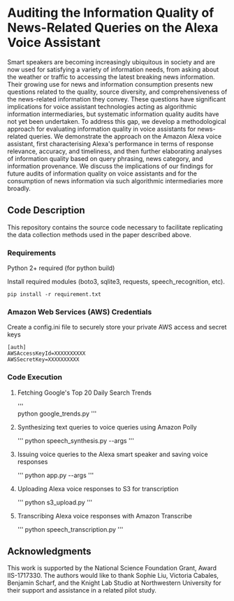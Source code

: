 # Auditing the Information Quality of News-Related Queries on the Alexa Voice Assistant

Smart speakers are becoming increasingly ubiquitous in society and are now used for satisfying a variety of information needs, from asking about the weather or traffic to accessing the latest breaking news information. Their growing use for news and information consumption presents new questions related to the quality, source diversity, and comprehensiveness of the news-related information they convey. These questions have significant implications for voice assistant technologies acting as algorithmic information intermediaries, but systematic information quality audits have not yet been undertaken. To address this gap, we develop a methodological approach for evaluating information quality in voice assistants for news-related queries. We demonstrate the approach on the Amazon Alexa voice assistant, first characterising Alexa's performance in terms of response relevance, accuracy, and timeliness, and then further elaborating analyses of information quality based on query phrasing, news category, and information provenance. We discuss the implications of our findings for future audits of information quality on voice assistants and for the consumption of news information via such algorithmic intermediaries more broadly. 

## Code Description

This repository contains the source code necessary to facilitate replicating the data collection methods used in the paper described above.

### Requirements

Python 2+ required (for python build)

Install required modules (boto3, sqlite3, requests, speech_recognition, etc).

    pip install -r requirement.txt

### Amazon Web Services (AWS) Credentials

Create a config.ini file to securely store your private AWS access and secret keys

    [auth]
    AWSAccessKeyId=XXXXXXXXXX
    AWSSecretKey=XXXXXXXXXX

### Code Execution

1. Fetching Google's Top 20 Daily Search Trends

    '''    
        python google_trends.py
    '''

2. Synthesizing text queries to voice queries using Amazon Polly

    ''' 
        python speech_synthesis.py --args
    ''' 

3. Issuing voice queries to the Alexa smart speaker and saving voice responses 

    ''' 
        python app.py --args
    ''' 

4. Uploading Alexa voice responses to S3 for transcription

    ''' 
        python s3_upload.py
    ''' 

5. Transcribing Alexa voice responses with Amazon Transcribe

    ''' 
        python speech_transcription.py
    ''' 

## Acknowledgments

This work is supported by the National Science Foundation Grant, Award IIS-1717330. The authors would like to thank Sophie Liu, Victoria Cabales, Benjamin Scharf, and the Knight Lab Studio at Northwestern University for their support and assistance in a related pilot study.
